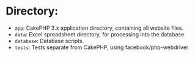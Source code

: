 # Directory:
* `app`: CakePHP 3.x application directory, containing all website files.
* `data`: Excel spreadsheet directory, for processing into the database.
* `database`: Database scripts.
* `tests`: Tests separate from CakePHP, using facebook/php-webdriver

